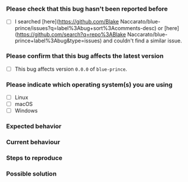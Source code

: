 <!--
🐞 Bug report
Report a bug. Please don't request features or ask usage questions here.
Please apply the `bug` label
#} -->

### Please check that this bug hasn't been reported before

- [ ] I searched [here](<https://github.com/Blake> Naccarato/blue-prince/issues?q=label%3Abug+sort%3Acomments-desc) or [here](<https://github.com/search?q=repo%3ABlake> Naccarato/blue-prince+label%3Abug&type=issues) and couldn't find a similar issue.

### Please confirm that this bug affects the latest version

<!-- Please verify the issue is present in the latest version by installing it with `pip install blue-prince==0.0.0` and checking that the bug is still there #} -->

- [ ] This bug affects version `0.0.0` of `blue-prince`.

### Please indicate which operating system(s) you are using

<!-- Please select the most appropriate choice(s) if your exact OS is not listed #} -->

- [ ] Linux
- [ ] macOS
- [ ] Windows

### Expected behavior

<!-- Please explain what **should** happen #} -->

### Current behaviour

<!-- Please explain what happens instead of the expected behavior #} -->

### Steps to reproduce

<!-- Please provide steps that would allow someone to reproduce the issue #} -->

### Possible solution

<!-- Please suggest a possible fix or any ideas you may have about the root cause #} -->
